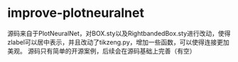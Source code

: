 # improve-plotneuralnet

源码来自于PlotNeuralNet，对BOX.sty以及RightbandedBox.sty进行改动，使得zlabel可以居中表示，并且改动了tikzeng.py，增加一些函数，可以使得连接更加美观。
源码只有简单的开源案例，后续会在源码基础上完善（有空）

